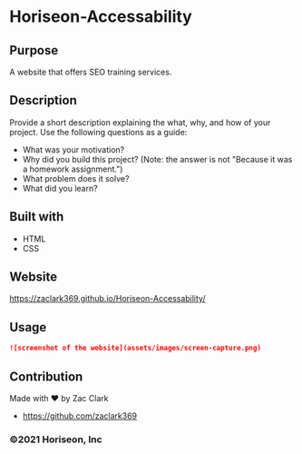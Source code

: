 # Horiseon-Accessability

## Purpose
A website that offers SEO training services.

## Description
Provide a short description explaining the what, why, and how of your project. Use the following questions as a guide:
- What was your motivation?
- Why did you build this project? (Note: the answer is not "Because it was a homework assignment.")
- What problem does it solve?
- What did you learn?

## Built with
* HTML
* CSS

## Website
https://zaclark369.github.io/Horiseon-Accessability/

## Usage
   ```md
   ![screenshot of the website](assets/images/screen-capture.png)
   ```

## Contribution
Made with ❤️ by Zac Clark
* https://github.com/zaclark369

### ©️2021 Horiseon, Inc
